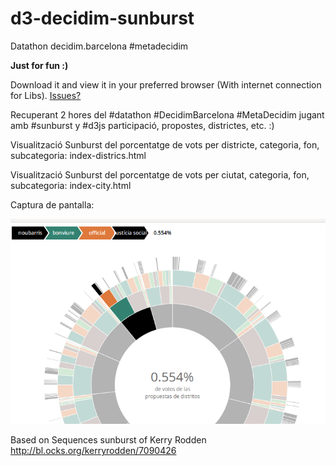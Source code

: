 # d3-decidim-sunburst

Datathon decidim.barcelona #metadecidim

**Just for fun :)**

Download it and view it in your preferred browser (With internet connection for Libs). [Issues?](https://github.com/josepjc/d3-decidim-sunburst/issues)

Recuperant 2 hores del #datathon #DecidimBarcelona #MetaDecidim jugant amb #sunburst y #d3js participació, propostes, districtes, etc. :)

Visualització Sunburst del porcentatge de vots per districte, categoria, fon, subcategoria: index-districs.html

Visualització Sunburst del porcentatge de vots per ciutat, categoria, fon, subcategoria: index-city.html

Captura de pantalla:

![alt text](https://raw.githubusercontent.com/josepjc/d3-decidim-sunburst/master/dist-propostes-vots.png "d3js #metadecidim sunburst")


Based on Sequences sunburst of Kerry Rodden
http://bl.ocks.org/kerryrodden/7090426
